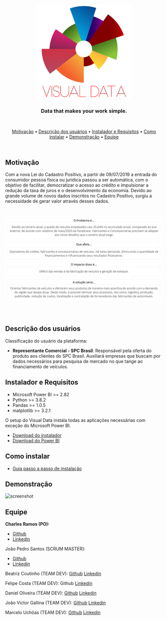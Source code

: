 <h1 align="center">
  <img src="https://github.com/fcostafelipe/PI-SPCBrasil-2020/blob/sprint-6/img_git_transparente-01.png" alt="VisualData" width="300"></a>
  <br>
</h1>
 
 <h3 align="center"> Data that makes your work simple. </h3> <br>
 
 <p align="center">
  <a href="#Motivação">Motivação</a> •
  <a href="#Descrição-dos-usuários">Descrição dos usuários</a> •
  <a href="#Instalador-e-Requisitos">Instalador e Requisitos</a> •
  <a href="#Como-instalar">Como instalar</a> •
  <a href="#Demonstração">Demonstração</a> •
  <a href="#Equipe">Equipe</a>
 </p> 
 <br>
 
## Motivação
 
Com a nova Lei do Cadastro Positivo, a partir de 09/07/2019 a entrada do consumidor pessoa física ou jurídica passou a ser automática, com o objetivo de facilitar, democratizar o acesso ao crédito e impulsionar a redução da taxa de juros e o desenvolvimento da economia.
Devido ao grande volume de novos dados inscritos no Cadastro Positivo, surgiu a necessidade de gerar valor através desses dados.


<h1 align="center">
  <img src="https://github.com/fcostafelipe/PI-SPCBrasil-2020/blob/master/motivacao2.png" alt="motivacao"></a>
  <br>
  <br>
 </h1>


## Descrição dos usuários

Classificação do usuário da plataforma:
- <strong>Representante Comercial - SPC Brasil</strong>: Responsável pela oferta do produto aos clientes
do SPC Brasil. Auxiliará empresas que buscam por dados necessários para pesquisa de
mercado no que tange ao financiamento de veículos. 

## Instalador e Requisitos 

- Microsoft Power BI >= 2.82
- Python >= 3.8.2
- Pandas >= 1.0.5
- matplotlib >= 3.2.1

O setup do Visual Data instala todas as aplicações necessárias com exceção do Microsoft Power BI.

- <a href="https://github.com/QuodJP/PI-SPCBrasil-2020/raw/sprint-6/setup/visualdata-setup.exe">Download do instalador </a> <br>
- <a href="https://powerbi.microsoft.com/pt-br/downloads/">Download do Power BI </a>

## Como instalar

- <a href="https://github.com/fcostafelipe/PI-SPCBrasil-2020/blob/master/Arquivos_Readme/guia_install_readme.md">Guia passo a passo de instalação</a>

## Demonstração
 
![screenshot](https://github.com/fcostafelipe/PI-SPCBrasil-2020/blob/master/Arquivos_Readme/gif_git.gif)

## Equipe



<strong>Charles Ramos (PO):</strong>
- <a href="https://github.com/charles-ramos">Github</a>
- <a href="https://www.linkedin.com/in/charlesframos/">Linkedin</a>

João Pedro Santos (SCRUM MASTER):
- <a href="https://github.com/QuodJP">Github</a> 
- <a href="https://www.linkedin.com/in/jpsantospereira/">Linkedin</a> <br>

Beatriz Coutinho (TEAM DEV): 
<a href="https://github.com/bibiacoutinho">Github</a> 
<a href="https://www.linkedin.com/in/bibiacoutinho">Linkedin</a> <br>

Felipe Costa (TEAM DEV): 
<a href="https://github.com/fcostafelipe"></a>Github</a>
<a href="https://www.linkedin.com/in/fonsecacostafelipe/">Linkedin</a> <br>

Daniel Oliveira (TEAM DEV): 
<a href="https://github.com/danielsantosoliveira">Github</a> 
<a href="https://www.linkedin.com/in/daniel-santos-oliveira-972a14149/">Linkedin</a> <br>

João Victor Gallina (TEAM DEV):
<a href="https://github.com/JVMedeiros">Github</a> 
<a href="https://www.linkedin.com/in/joão-medeiros">Linkedin</a> <br>

Marcelo Uchôas (TEAM DEV):
<a href="https://github.com/marcelouchoas">Github</a> 
<a href="https://www.linkedin.com/in/marcelo-uch%C3%B4as-de-oliveira-b2536a18b/">Linkedin</a> <br>
